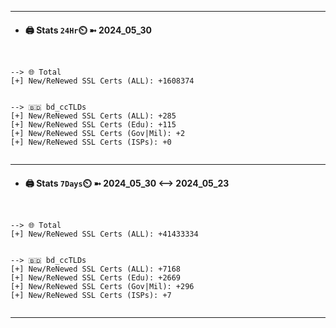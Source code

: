 

---
- #### 🖨️ **Stats** `24Hr`⏲️ ➼ 2024_05_30
```console


--> 🌐 Total
[+] New/ReNewed SSL Certs (ALL): +1608374


--> 🇧🇩 bd_ccTLDs
[+] New/ReNewed SSL Certs (ALL): +285
[+] New/ReNewed SSL Certs (Edu): +115
[+] New/ReNewed SSL Certs (Gov|Mil): +2
[+] New/ReNewed SSL Certs (ISPs): +0


```

---
- #### 🖨️ **Stats** `7Days`⏲️ ➼ 2024_05_30 <--> 2024_05_23
```console


--> 🌐 Total
[+] New/ReNewed SSL Certs (ALL): +41433334


--> 🇧🇩 bd_ccTLDs
[+] New/ReNewed SSL Certs (ALL): +7168
[+] New/ReNewed SSL Certs (Edu): +2669
[+] New/ReNewed SSL Certs (Gov|Mil): +296
[+] New/ReNewed SSL Certs (ISPs): +7


```

---

